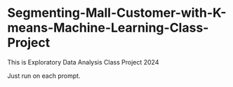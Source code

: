 # Segmenting-Mall-Customer-with-K-means-Machine-Learning-Class-Project

This is Exploratory Data Analysis Class Project 2024

Just run on each prompt.
